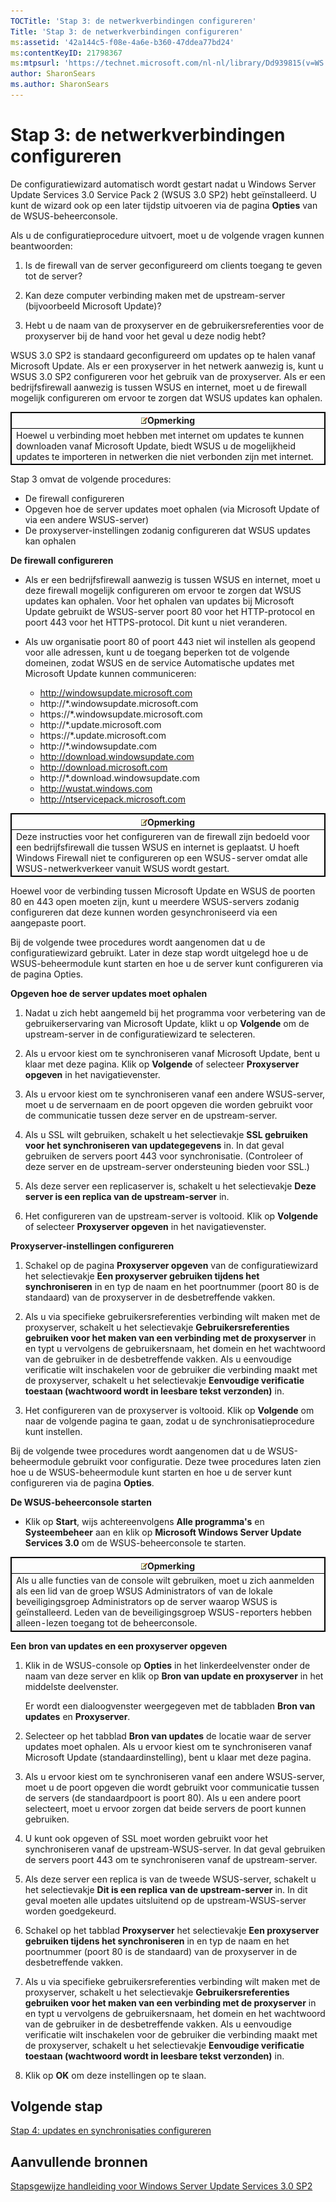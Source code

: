 ```yaml
---
TOCTitle: 'Stap 3: de netwerkverbindingen configureren'
Title: 'Stap 3: de netwerkverbindingen configureren'
ms:assetid: '42a144c5-f08e-4a6e-b360-47ddea77bd24'
ms:contentKeyID: 21798367
ms:mtpsurl: 'https://technet.microsoft.com/nl-nl/library/Dd939815(v=WS.10)'
author: SharonSears
ms.author: SharonSears
---
```


Stap 3: de netwerkverbindingen configureren
===========================================

De configuratiewizard automatisch wordt gestart nadat u Windows Server Update Services 3.0 Service Pack 2 (WSUS 3.0 SP2) hebt geïnstalleerd. U kunt de wizard ook op een later tijdstip uitvoeren via de pagina **Opties** van de WSUS-beheerconsole.

Als u de configuratieprocedure uitvoert, moet u de volgende vragen kunnen beantwoorden:

1. Is de firewall van de server geconfigureerd om clients toegang te geven tot de server?

2. Kan deze computer verbinding maken met de upstream-server (bijvoorbeeld Microsoft Update)?

3. Hebt u de naam van de proxyserver en de gebruikersreferenties voor de proxyserver bij de hand voor het geval u deze nodig hebt?

WSUS 3.0 SP2 is standaard geconfigureerd om updates op te halen vanaf Microsoft Update. Als er een proxyserver in het netwerk aanwezig is, kunt u WSUS 3.0 SP2 configureren voor het gebruik van de proxyserver. Als er een bedrijfsfirewall aanwezig is tussen WSUS en internet, moet u de firewall mogelijk configureren om ervoor te zorgen dat WSUS updates kan ophalen.

 
<table style="border:1px solid black;">
<colgroup>
<col width="100%" />
</colgroup>
<thead>
<tr class="header">
<th style="border:1px solid black;" ><img src="/security-updates/images/Dd939815.note(WS.10).gif" />Opmerking</th>
</tr>
</thead>
<tbody>
<tr class="odd">
<td style="border:1px solid black;">Hoewel u verbinding moet hebben met internet om updates te kunnen downloaden vanaf Microsoft Update, biedt WSUS u de mogelijkheid updates te importeren in netwerken die niet verbonden zijn met internet.
</td>
</tr>
</tbody>
</table>
 

Stap 3 omvat de volgende procedures:

-   De firewall configureren
-   Opgeven hoe de server updates moet ophalen (via Microsoft Update of via een andere WSUS-server)
-   De proxyserver-instellingen zodanig configureren dat WSUS updates kan ophalen

**De firewall configureren**
-   Als er een bedrijfsfirewall aanwezig is tussen WSUS en internet, moet u deze firewall mogelijk configureren om ervoor te zorgen dat WSUS updates kan ophalen. Voor het ophalen van updates bij Microsoft Update gebruikt de WSUS-server poort 80 voor het HTTP-protocol en poort 443 voor het HTTPS-protocol. Dit kunt u niet veranderen.

-   Als uw organisatie poort 80 of poort 443 niet wil instellen als geopend voor alle adressen, kunt u de toegang beperken tot de volgende domeinen, zodat WSUS en de service Automatische updates met Microsoft Update kunnen communiceren:

    -   http://windowsupdate.microsoft.com
    -   http://\*.windowsupdate.microsoft.com
    -   https://\*.windowsupdate.microsoft.com
    -   http://\*.update.microsoft.com
    -   https://\*.update.microsoft.com
    -   http://\*.windowsupdate.com
    -   http://download.windowsupdate.com
    -   http://download.microsoft.com
    -   http://\*.download.windowsupdate.com
    -   http://wustat.windows.com
    -   http://ntservicepack.microsoft.com

 
<table style="border:1px solid black;">
<colgroup>
<col width="100%" />
</colgroup>
<thead>
<tr class="header">
<th style="border:1px solid black;" ><img src="/security-updates/images/Dd939815.note(WS.10).gif" />Opmerking</th>
</tr>
</thead>
<tbody>
<tr class="odd">
<td style="border:1px solid black;">Deze instructies voor het configureren van de firewall zijn bedoeld voor een bedrijfsfirewall die tussen WSUS en internet is geplaatst. U hoeft Windows Firewall niet te configureren op een WSUS-server omdat alle WSUS-netwerkverkeer vanuit WSUS wordt gestart.
</td>
</tr>
</tbody>
</table>
 

Hoewel voor de verbinding tussen Microsoft Update en WSUS de poorten 80 en 443 open moeten zijn, kunt u meerdere WSUS-servers zodanig configureren dat deze kunnen worden gesynchroniseerd via een aangepaste poort.

Bij de volgende twee procedures wordt aangenomen dat u de configuratiewizard gebruikt. Later in deze stap wordt uitgelegd hoe u de WSUS-beheermodule kunt starten en hoe u de server kunt configureren via de pagina Opties.

**Opgeven hoe de server updates moet ophalen**
1.  Nadat u zich hebt aangemeld bij het programma voor verbetering van de gebruikerservaring van Microsoft Update, klikt u op **Volgende** om de upstream-server in de configuratiewizard te selecteren.

2.  Als u ervoor kiest om te synchroniseren vanaf Microsoft Update, bent u klaar met deze pagina. Klik op **Volgende** of selecteer **Proxyserver opgeven** in het navigatievenster.

3.  Als u ervoor kiest om te synchroniseren vanaf een andere WSUS-server, moet u de servernaam en de poort opgeven die worden gebruikt voor de communicatie tussen deze server en de upstream-server.

4.  Als u SSL wilt gebruiken, schakelt u het selectievakje **SSL gebruiken voor het synchroniseren van updategegevens** in. In dat geval gebruiken de servers poort 443 voor synchronisatie. (Controleer of deze server en de upstream-server ondersteuning bieden voor SSL.)

5.  Als deze server een replicaserver is, schakelt u het selectievakje **Deze server is een replica van de upstream-server** in.

6.  Het configureren van de upstream-server is voltooid. Klik op **Volgende** of selecteer **Proxyserver opgeven** in het navigatievenster.

**Proxyserver-instellingen configureren**
1.  Schakel op de pagina **Proxyserver opgeven** van de configuratiewizard het selectievakje **Een proxyserver gebruiken tijdens het synchroniseren** in en typ de naam en het poortnummer (poort 80 is de standaard) van de proxyserver in de desbetreffende vakken.

2.  Als u via specifieke gebruikersreferenties verbinding wilt maken met de proxyserver, schakelt u het selectievakje **Gebruikersreferenties gebruiken voor het maken van een verbinding met de proxyserver** in en typt u vervolgens de gebruikersnaam, het domein en het wachtwoord van de gebruiker in de desbetreffende vakken. Als u eenvoudige verificatie wilt inschakelen voor de gebruiker die verbinding maakt met de proxyserver, schakelt u het selectievakje **Eenvoudige verificatie toestaan (wachtwoord wordt in leesbare tekst verzonden)** in.

3.  Het configureren van de proxyserver is voltooid. Klik op **Volgende** om naar de volgende pagina te gaan, zodat u de synchronisatieprocedure kunt instellen.

Bij de volgende twee procedures wordt aangenomen dat u de WSUS-beheermodule gebruikt voor configuratie. Deze twee procedures laten zien hoe u de WSUS-beheermodule kunt starten en hoe u de server kunt configureren via de pagina **Opties**.

**De WSUS-beheerconsole starten**
-   Klik op **Start**, wijs achtereenvolgens **Alle programma's** en **Systeembeheer** aan en klik op **Microsoft Windows Server Update Services 3.0** om de WSUS-beheerconsole te starten.

 
<table style="border:1px solid black;">
<colgroup>
<col width="100%" />
</colgroup>
<thead>
<tr class="header">
<th style="border:1px solid black;" ><img src="/security-updates/images/Dd939815.note(WS.10).gif" />Opmerking</th>
</tr>
</thead>
<tbody>
<tr class="odd">
<td style="border:1px solid black;">Als u alle functies van de console wilt gebruiken, moet u zich aanmelden als een lid van de groep WSUS Administrators of van de lokale beveiligingsgroep Administrators op de server waarop WSUS is geïnstalleerd. Leden van de beveiligingsgroep WSUS-reporters hebben alleen-lezen toegang tot de beheerconsole.
</td>
</tr>
</tbody>
</table>
 

**Een bron van updates en een proxyserver opgeven**
1.  Klik in de WSUS-console op **Opties** in het linkerdeelvenster onder de naam van deze server en klik op **Bron van update en proxyserver** in het middelste deelvenster.

    Er wordt een dialoogvenster weergegeven met de tabbladen **Bron van updates** en **Proxyserver**.

2.  Selecteer op het tabblad **Bron van updates** de locatie waar de server updates moet ophalen. Als u ervoor kiest om te synchroniseren vanaf Microsoft Update (standaardinstelling), bent u klaar met deze pagina.

3.  Als u ervoor kiest om te synchroniseren vanaf een andere WSUS-server, moet u de poort opgeven die wordt gebruikt voor communicatie tussen de servers (de standaardpoort is poort 80). Als u een andere poort selecteert, moet u ervoor zorgen dat beide servers de poort kunnen gebruiken.

4.  U kunt ook opgeven of SSL moet worden gebruikt voor het synchroniseren vanaf de upstream-WSUS-server. In dat geval gebruiken de servers poort 443 om te synchroniseren vanaf de upstream-server.

5.  Als deze server een replica is van de tweede WSUS-server, schakelt u het selectievakje **Dit is een replica van de upstream-server** in. In dit geval moeten alle updates uitsluitend op de upstream-WSUS-server worden goedgekeurd.

6.  Schakel op het tabblad **Proxyserver** het selectievakje **Een proxyserver gebruiken tijdens het synchroniseren** in en typ de naam en het poortnummer (poort 80 is de standaard) van de proxyserver in de desbetreffende vakken.

7.  Als u via specifieke gebruikersreferenties verbinding wilt maken met de proxyserver, schakelt u het selectievakje **Gebruikersreferenties gebruiken voor het maken van een verbinding met de proxyserver** in en typt u vervolgens de gebruikersnaam, het domein en het wachtwoord van de gebruiker in de desbetreffende vakken. Als u eenvoudige verificatie wilt inschakelen voor de gebruiker die verbinding maakt met de proxyserver, schakelt u het selectievakje **Eenvoudige verificatie toestaan (wachtwoord wordt in leesbare tekst verzonden)** in.

8.  Klik op **OK** om deze instellingen op te slaan.

Volgende stap
-------------

[Stap 4: updates en synchronisaties configureren](https://technet.microsoft.com/deeaa7e1-9b50-45cb-9537-d75f70de3405)

Aanvullende bronnen
-------------------

[Stapsgewijze handleiding voor Windows Server Update Services 3.0 SP2](https://technet.microsoft.com/4b504edc-93b3-45b0-a7e8-d0107f1a4442)
